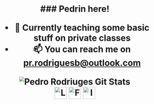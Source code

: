 <h1 align="center">### Pedrin here!</ h1>

- 🔭 Currently teaching some basic stuff on private classes
- 📫 You can reach me on pr.rodriguesb@outlook.com

<p align="center">
<img align="center" src="https://github-readme-stats.vercel.app/api?username=ielsk&show_icons=true" alt="Pedro Rodriuges Git Stats"/>
<br>
<a href="https://www.linkedin.com/in/ielsk/" target="blank"><img align="center" src="https://cdn.jsdelivr.net/npm/simple-icons@3.0.1/icons/linkedin.svg" alt="Linkedin" height="40" width="40" /></a>
<a href="https://www.facebook.com/ielsk/" target="blank"><img align="center" src="https://cdn.jsdelivr.net/npm/simple-icons@3.0.1/icons/facebook.svg" alt="Facebook" height="40" width="40" /></a>
<a href="https://www.instagram.com/ielsk/" target="blank"><img align="center" src="https://cdn.jsdelivr.net/npm/simple-icons@3.0.1/icons/instagram.svg" alt="Instagram" height="40" width="40" /></a>
</p>
